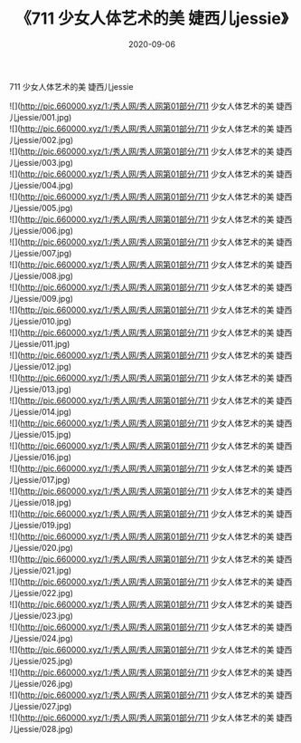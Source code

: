 ﻿---
layout: post
title:  《711 少女人体艺术的美 婕西儿jessie》
date:   2020-09-06
img: http://pic.660000.xyz/1:/秀人网/秀人网第01部分/711 少女人体艺术的美 婕西儿jessie/000.jpg
categories: [美女, 清纯, 唯美]
---

711 少女人体艺术的美 婕西儿jessie

  ![](http://pic.660000.xyz/1:/秀人网/秀人网第01部分/711 少女人体艺术的美 婕西儿jessie/001.jpg) <br> ![](http://pic.660000.xyz/1:/秀人网/秀人网第01部分/711 少女人体艺术的美 婕西儿jessie/002.jpg) <br> ![](http://pic.660000.xyz/1:/秀人网/秀人网第01部分/711 少女人体艺术的美 婕西儿jessie/003.jpg) <br> ![](http://pic.660000.xyz/1:/秀人网/秀人网第01部分/711 少女人体艺术的美 婕西儿jessie/004.jpg) <br> ![](http://pic.660000.xyz/1:/秀人网/秀人网第01部分/711 少女人体艺术的美 婕西儿jessie/005.jpg) <br> ![](http://pic.660000.xyz/1:/秀人网/秀人网第01部分/711 少女人体艺术的美 婕西儿jessie/006.jpg) <br> ![](http://pic.660000.xyz/1:/秀人网/秀人网第01部分/711 少女人体艺术的美 婕西儿jessie/007.jpg) <br> ![](http://pic.660000.xyz/1:/秀人网/秀人网第01部分/711 少女人体艺术的美 婕西儿jessie/008.jpg) <br> ![](http://pic.660000.xyz/1:/秀人网/秀人网第01部分/711 少女人体艺术的美 婕西儿jessie/009.jpg) <br> ![](http://pic.660000.xyz/1:/秀人网/秀人网第01部分/711 少女人体艺术的美 婕西儿jessie/010.jpg) <br> ![](http://pic.660000.xyz/1:/秀人网/秀人网第01部分/711 少女人体艺术的美 婕西儿jessie/011.jpg) <br> ![](http://pic.660000.xyz/1:/秀人网/秀人网第01部分/711 少女人体艺术的美 婕西儿jessie/012.jpg) <br> ![](http://pic.660000.xyz/1:/秀人网/秀人网第01部分/711 少女人体艺术的美 婕西儿jessie/013.jpg) <br> ![](http://pic.660000.xyz/1:/秀人网/秀人网第01部分/711 少女人体艺术的美 婕西儿jessie/014.jpg) <br> ![](http://pic.660000.xyz/1:/秀人网/秀人网第01部分/711 少女人体艺术的美 婕西儿jessie/015.jpg) <br> ![](http://pic.660000.xyz/1:/秀人网/秀人网第01部分/711 少女人体艺术的美 婕西儿jessie/016.jpg) <br> ![](http://pic.660000.xyz/1:/秀人网/秀人网第01部分/711 少女人体艺术的美 婕西儿jessie/017.jpg) <br> ![](http://pic.660000.xyz/1:/秀人网/秀人网第01部分/711 少女人体艺术的美 婕西儿jessie/018.jpg) <br> ![](http://pic.660000.xyz/1:/秀人网/秀人网第01部分/711 少女人体艺术的美 婕西儿jessie/019.jpg) <br> ![](http://pic.660000.xyz/1:/秀人网/秀人网第01部分/711 少女人体艺术的美 婕西儿jessie/020.jpg) <br> ![](http://pic.660000.xyz/1:/秀人网/秀人网第01部分/711 少女人体艺术的美 婕西儿jessie/021.jpg) <br> ![](http://pic.660000.xyz/1:/秀人网/秀人网第01部分/711 少女人体艺术的美 婕西儿jessie/022.jpg) <br> ![](http://pic.660000.xyz/1:/秀人网/秀人网第01部分/711 少女人体艺术的美 婕西儿jessie/023.jpg) <br> ![](http://pic.660000.xyz/1:/秀人网/秀人网第01部分/711 少女人体艺术的美 婕西儿jessie/024.jpg) <br> ![](http://pic.660000.xyz/1:/秀人网/秀人网第01部分/711 少女人体艺术的美 婕西儿jessie/025.jpg) <br> ![](http://pic.660000.xyz/1:/秀人网/秀人网第01部分/711 少女人体艺术的美 婕西儿jessie/026.jpg) <br> ![](http://pic.660000.xyz/1:/秀人网/秀人网第01部分/711 少女人体艺术的美 婕西儿jessie/027.jpg) <br> ![](http://pic.660000.xyz/1:/秀人网/秀人网第01部分/711 少女人体艺术的美 婕西儿jessie/028.jpg) <br>